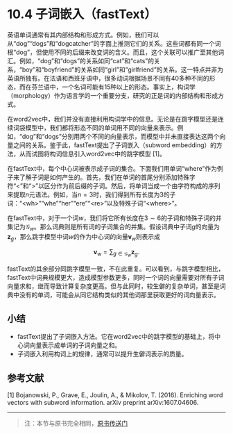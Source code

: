 # 10.4 子词嵌入（fastText）

英语单词通常有其内部结构和形成方式。例如，我们可以从“dog”“dogs”和“dogcatcher”的字面上推测它们的关系。这些词都有同一个词根“dog”，但使用不同的后缀来改变词的含义。而且，这个关联可以推广至其他词汇。例如，“dog”和“dogs”的关系如同“cat”和“cats”的关系，“boy”和“boyfriend”的关系如同“girl”和“girlfriend”的关系。这一特点并非为英语所独有。在法语和西班牙语中，很多动词根据场景不同有40多种不同的形态，而在芬兰语中，一个名词可能有15种以上的形态。事实上，构词学（morphology）作为语言学的一个重要分支，研究的正是词的内部结构和形成方式。

在word2vec中，我们并没有直接利用构词学中的信息。无论是在跳字模型还是连续词袋模型中，我们都将形态不同的单词用不同的向量来表示。例如，“dog”和“dogs”分别用两个不同的向量表示，而模型中并未直接表达这两个向量之间的关系。鉴于此，fastText提出了子词嵌入（subword embedding）的方法，从而试图将构词信息引入word2vec中的跳字模型 [1]。

在fastText中，每个中心词被表示成子词的集合。下面我们用单词“where”作为例子来了解子词是如何产生的。首先，我们在单词的首尾分别添加特殊字符“&lt;”和“&gt;”以区分作为前后缀的子词。然后，将单词当成一个由字符构成的序列来提取$n$元语法。例如，当$n=3$时，我们得到所有长度为3的子词：“&lt;wh&gt;”“whe”“her”“ere”“&lt;re&gt;”以及特殊子词“&lt;where&gt;”。

在fastText中，对于一个词$w$，我们将它所有长度在$3 \sim 6$的子词和特殊子词的并集记为$\mathcal{G}_w$。那么词典则是所有词的子词集合的并集。假设词典中子词$g$的向量为$\boldsymbol{z}_g$，那么跳字模型中词$w$的作为中心词的向量$\boldsymbol{v}_w$则表示成

$$
\boldsymbol{v}_w = \sum_{g\in\mathcal{G}_w} \boldsymbol{z}_g.
$$

fastText的其余部分同跳字模型一致，不在此重复。可以看到，与跳字模型相比，fastText中词典规模更大，造成模型参数更多，同时一个词的向量需要对所有子词向量求和，继而导致计算复杂度更高。但与此同时，较生僻的复杂单词，甚至是词典中没有的单词，可能会从同它结构类似的其他词那里获取更好的词向量表示。


## 小结

* fastText提出了子词嵌入方法。它在word2vec中的跳字模型的基础上，将中心词向量表示成单词的子词向量之和。
* 子词嵌入利用构词上的规律，通常可以提升生僻词表示的质量。



## 参考文献

[1] Bojanowski, P., Grave, E., Joulin, A., & Mikolov, T. (2016). Enriching word vectors with subword information. arXiv preprint arXiv:1607.04606.

-----------
> 注：本节与原书完全相同，[原书传送门](https://zh.d2l.ai/chapter_natural-language-processing/fasttext.html)

